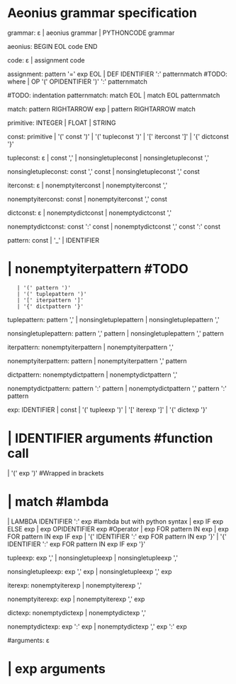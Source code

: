 # Aeonius grammar specification

grammar: ε
       | aeonius grammar
       | PYTHONCODE grammar

aeonius: BEGIN EOL code END

code: ε
    | assignment code

assignment: pattern '=' exp EOL
	   | DEF IDENTIFIER ':' patternmatch       #TODO: where
          | OP '(' OPIDENTIFIER ')' ':' patternmatch

#TODO: indentation
patternmatch: match EOL
            | match EOL patternmatch

match: pattern RIGHTARROW exp
     | pattern RIGHTARROW match


primitive: INTEGER
         | FLOAT
         | STRING


const: primitive
     | '(' const ')'
     | '(' tupleconst ')'
     | '[' iterconst ']'
     | '{' dictconst '}'

tupleconst: ε
          | const ','
          | nonsingletupleconst
          | nonsingletupleconst ','

nonsingletupleconst: const ',' const
                   | nonsingletupleconst ',' const

iterconst: ε
	 | nonemptyiterconst
        | nonemptyiterconst ','
	
nonemptyiterconst: const
		 | nonemptyiterconst ',' const

dictconst: ε
	 | nonemptydictconst
        | nonemptydictconst ','
	 
nonemptydictconst: const ':' const
		 | nonemptydictconst ',' const ':' const



pattern: const
       | '_'
       | IDENTIFIER
#       | nonemptyiterpattern             #TODO
       | '(' pattern ')'
       | '(' tuplepattern ')'
       | '[' iterpattern ']'
       | '{' dictpattern '}'

tuplepattern: pattern ','
            | nonsingletuplepattern
            | nonsingletuplepattern ','

nonsingletuplepattern: pattern ',' pattern
                     | nonsingletuplepattern ',' pattern

iterpattern: nonemptyiterpattern
	    | nonemptyiterpattern ','

nonemptyiterpattern: pattern
		 | nonemptyiterpattern ',' pattern

dictpattern: nonemptydictpattern
	    | nonemptydictpattern ','

nonemptydictpattern: pattern ':' pattern
		 | nonemptydictpattern ',' pattern ':' pattern 



exp: IDENTIFIER
   | const
   | '(' tupleexp ')'
   | '[' iterexp ']'
   | '{' dictexp '}'
#   | IDENTIFIER arguments		#function call
   | '(' exp ')'	              #Wrapped in brackets
#   | match				#lambda
   | LAMBDA IDENTIFIER ':' exp	#lambda but with python syntax
   | exp IF exp ELSE exp
   | exp OPIDENTIFIER exp 		#Operator
   | exp FOR pattern IN exp
   | exp FOR pattern IN exp IF exp
   | '{' IDENTIFIER ':' exp FOR pattern IN exp '}'
   | '{' IDENTIFIER ':' exp FOR pattern IN exp IF exp '}'

tupleexp: exp ','
            | nonsingletupleexp
            | nonsingletupleexp ','

nonsingletupleexp: exp ',' exp
                     | nonsingletupleexp ',' exp

iterexp: nonemptyiterexp
       | nonemptyiterexp ','

nonemptyiterexp: exp
	       | nonemptyiterexp ',' exp

dictexp: nonemptydictexp
       | nonemptydictexp ','
	 
nonemptydictexp: exp ':' exp
	       | nonemptydictexp ',' exp ':' exp


#arguments: ε
#         | exp arguments
